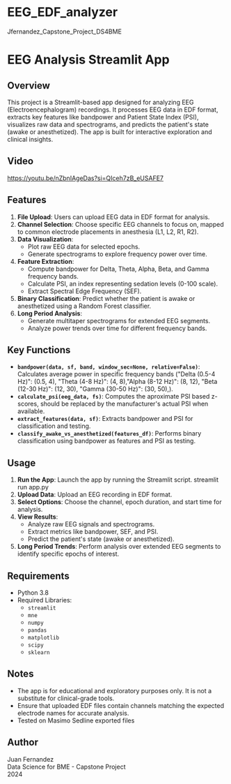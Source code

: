 # EEG_EDF_analyzer
Jfernandez_Capstone_Project_DS4BME
# EEG Analysis Streamlit App

## Overview
This project is a Streamlit-based app designed for analyzing EEG (Electroencephalogram) recordings. It processes EEG data in EDF format, extracts key features like bandpower and Patient State Index (PSI), visualizes raw data and spectrograms, and predicts the patient's state (awake or anesthetized). The app is built for interactive exploration and clinical insights.

## Video
https://youtu.be/nZbnIAgeDas?si=QIceh7zB_eUSAFE7 

## Features
1. **File Upload**: Users can upload EEG data in EDF format for analysis.
2. **Channel Selection**: Choose specific EEG channels to focus on, mapped to common electrode placements in anesthesia (L1, L2, R1, R2).
3. **Data Visualization**:
   - Plot raw EEG data for selected epochs.
   - Generate spectrograms to explore frequency power over time.
4. **Feature Extraction**:
   - Compute bandpower for Delta, Theta, Alpha, Beta, and Gamma frequency bands.
   - Calculate PSI, an index representing sedation levels (0-100 scale).
   - Extract Spectral Edge Frequency (SEF).
5. **Binary Classification**: Predict whether the patient is awake or anesthetized using a Random Forest classifier.
6. **Long Period Analysis**:
   - Generate multitaper spectrograms for extended EEG segments.
   - Analyze power trends over time for different frequency bands.

## Key Functions
- **`bandpower(data, sf, band, window_sec=None, relative=False)`**: Calculates average power in specific frequency bands ("Delta (0.5-4 Hz)": (0.5, 4), "Theta (4-8 Hz)": (4, 8),"Alpha (8-12 Hz)": (8, 12), "Beta (12-30 Hz)": (12, 30), "Gamma (30-50 Hz)": (30, 50),).
- **`calculate_psi(eeg_data, fs)`**: Computes the aproximate PSI based z-scores, should be replaced by the manufacturer's actual PSI when available.
- **`extract_features(data, sf)`**: Extracts bandpower and PSI for classification and testing.
- **`classify_awake_vs_anesthetized(features_df)`**: Performs binary classification using bandpower as features and PSI as testing.

## Usage
1. **Run the App**: Launch the app by running the Streamlit script.
      streamlit run app.py
2. **Upload Data**: Upload an EEG recording in EDF format.
3. **Select Options**: Choose the channel, epoch duration, and start time for analysis.
4. **View Results**:
   - Analyze raw EEG signals and spectrograms.
   - Extract metrics like bandpower, SEF, and PSI.
   - Predict the patient's state (awake or anesthetized).
5. **Long Period Trends**: Perform analysis over extended EEG segments to identify specific epochs of interest.

## Requirements
- Python 3.8
- Required Libraries:
  - `streamlit`
  - `mne`
  - `numpy`
  - `pandas`
  - `matplotlib`
  - `scipy`
  - `sklearn`

## Notes
- The app is for educational and exploratory purposes only. It is not a substitute for clinical-grade tools.
- Ensure that uploaded EDF files contain channels matching the expected electrode names for accurate analysis.
- Tested on Masimo Sedline exported files

## Author
Juan Fernandez  
Data Science for BME - Capstone Project  
2024
